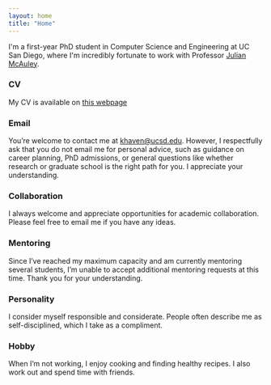 ```yaml
---
layout: home
title: "Home"
---
```


I'm a first-year PhD student in Computer Science and Engineering at UC San Diego, where I'm incredibly fortunate to work with Professor [Julian McAuley](https://cseweb.ucsd.edu/~jmcauley).


### CV
My CV is available on [this webpage](https://havenpersona.github.io/cv)

### Email
You’re welcome to contact me at khaven@ucsd.edu. However, I respectfully ask that you do not email me for personal advice, such as guidance on career planning, PhD admissions, or general questions like whether research or graduate school is the right path for you. I appreciate your understanding.

### Collaboration
I always welcome and appreciate opportunities for academic collaboration. Please feel free to email me if you have any ideas.

### Mentoring
Since I’ve reached my maximum capacity and am currently mentoring several students, I’m unable to accept additional mentoring requests at this time. Thank you for your understanding.

### Personality
I consider myself responsible and considerate. People often describe me as self-disciplined, which I take as a compliment.

### Hobby
When I’m not working, I enjoy cooking and finding healthy recipes. I also work out and spend time with friends.
